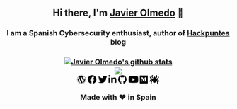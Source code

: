 <!--
### Hi there 👋

**JavierOlmedo/JavierOlmedo** is a ✨ _special_ ✨ repository because its `README.md` (this file) appears on your GitHub profile.

Here are some ideas to get you started:

- 🔭 I’m currently working on ...
- 🌱 I’m currently learning ...
- 👯 I’m looking to collaborate on ...
- 🤔 I’m looking for help with ...
- 💬 Ask me about ...
- 📫 How to reach me: ...
- 😄 Pronouns: ...
- ⚡ Fun fact: ...

https://github.com/anuraghazra/github-readme-stats/blob/master/themes/README.md
-->

<div align="center">

<h2>Hi there, I'm <a href="https://www.linkedin.com/in/jjavierolmedo/" target="_blank">Javier Olmedo</a> 👋</h2>
<h3>I am a Spanish Cybersecurity enthusiast, author of <a href="https://hackpuntes.com" target="_blank">Hackpuntes</a> blog<h3>

<!-- Languages-->

<!-- GitHub Stats -->
<a href="https://hackpuntes.com" target="_blank">
  <img align="center" src="https://github-readme-stats.vercel.app/api?username=JavierOlmedo&show_icons=true&include_all_commits=true&theme=dark" alt="Javier Olmedo's github stats"  />
</a>

<br>

<!-- Most Used Languages -->
<a href="https://github.com/anuraghazra/github-readme-stats" target="_blank">
  <img align="center" src="https://github-readme-stats.vercel.app/api/top-langs/?username=JavierOlmedo&layout=compact&theme=dark" />
</a>

<!-- Links -->
<div>
<a href="https://hackpuntes.com" target="_blank"><img height="20" src="https://raw.githubusercontent.com/JavierOlmedo/JavierOlmedo/main/img/wordpress-brands.svg"></a>
<a href="https://www.facebook.com/hackpuntes" target="_blank"><img height="20" src="https://raw.githubusercontent.com/JavierOlmedo/JavierOlmedo/main/img/facebook-brands.svg"></a>
<a href="https://twitter.com/jjavierolmedo" target="_blank"><img height="20" src="https://raw.githubusercontent.com/JavierOlmedo/JavierOlmedo/main/img/twitter-brands.svg"></a>
<a href="https://www.linkedin.com/in/jjavierolmedo/" target="_blank"><img height="20" src="https://raw.githubusercontent.com/JavierOlmedo/JavierOlmedo/main/img/linkedin-in-brands.svg"></a>
<a href="https://github.com/JavierOlmedo" target="_blank"><img height="20" src="https://raw.githubusercontent.com/JavierOlmedo/JavierOlmedo/main/img/github-brands.svg"></a>
<a href="https://www.youtube.com/channel/UCBYLZkWHGMYo12nAD_HMRJw" target="_blank"><img height="20" src="https://raw.githubusercontent.com/JavierOlmedo/JavierOlmedo/main/img/youtube-brands.svg"></a>
<a href="https://medium.com/@javierolmedo" target="_blank"><img height="20" src="https://raw.githubusercontent.com/JavierOlmedo/JavierOlmedo/main/img/medium-brands.svg"></a>
<a href="https://www.exploit-db.com/?author=9580" target="_blank"><img height="20" src="https://raw.githubusercontent.com/JavierOlmedo/JavierOlmedo/main/img/spider-solid.svg"></a>
</div>

<!-- ❤️ -->

Made with ❤️ in Spain

</div>
